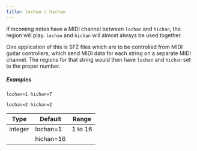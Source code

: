 ```yaml
---
title: lochan / hichan
---
```

If incoming notes have a MIDI channel between `lochan` and `hichan`, the region
will play. `lochan` and `hichan` will almost always be used together.

One application of this is SFZ files which are to be controlled from MIDI guitar
controllers, which send MIDI data for each string on a separate MIDI channel.
The regions for that string would then have `lochan` and `hichan` set to the
proper number.

##### Examples

```
lochan=1 hichan=7

lochan=2 hichan=2
```

| Type    | Default   | Range     |
| ---     | ---       | ---       |
| integer | lochan=1  | 1 to 16   |
|         | hichan=16 |           |

